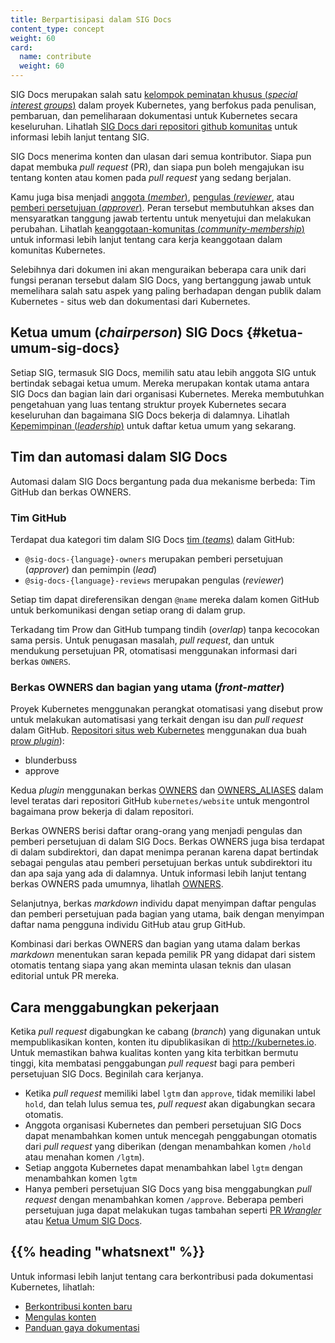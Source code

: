 ```yaml
---
title: Berpartisipasi dalam SIG Docs
content_type: concept
weight: 60
card:
  name: contribute
  weight: 60
---
```


<!-- overview -->

SIG Docs merupakan salah satu
[kelompok peminatan khusus (_special interest groups_)](https://github.com/kubernetes/community/blob/master/sig-list.md)
dalam proyek Kubernetes, yang berfokus pada penulisan, pembaruan, dan pemeliharaan
dokumentasi untuk Kubernetes secara keseluruhan. Lihatlah
[SIG Docs dari repositori github komunitas](https://github.com/kubernetes/community/tree/master/sig-docs)
untuk informasi lebih lanjut tentang SIG.

SIG Docs menerima konten dan ulasan dari semua kontributor. Siapa pun dapat membuka
_pull request_ (PR), dan siapa pun boleh mengajukan isu tentang konten atau komen
pada _pull request_ yang sedang berjalan.

Kamu juga bisa menjadi [anggota (_member_)](/id/docs/contribute/participating/roles-and-responsibilities/#anggota),
[pengulas (_reviewer_](/id/docs/contribute/participating/roles-and-responsibilities/#pengulas), atau [pemberi persetujuan (_approver_)](/id/docs/contribute/participating/roles-and-responsibilities/#approvers). Peran tersebut membutuhkan
akses dan mensyaratkan tanggung jawab tertentu untuk menyetujui dan melakukan perubahan.
Lihatlah [keanggotaan-komunitas (_community-membership_)](https://github.com/kubernetes/community/blob/master/community-membership.md)
untuk informasi lebih lanjut tentang cara kerja keanggotaan dalam komunitas Kubernetes.

Selebihnya dari dokumen ini akan menguraikan beberapa cara unik dari fungsi peranan tersebut dalam
SIG Docs, yang bertanggung jawab untuk memelihara salah satu aspek yang paling berhadapan dengan publik
dalam Kubernetes - situs web dan dokumentasi dari Kubernetes.


<!-- body -->

## Ketua umum (_chairperson_) SIG Docs {#ketua-umum-sig-docs}

Setiap SIG, termasuk SIG Docs, memilih satu atau lebih anggota SIG untuk bertindak sebagai
ketua umum. Mereka merupakan kontak utama antara SIG Docs dan bagian lain dari
organisasi Kubernetes. Mereka membutuhkan pengetahuan yang luas tentang struktur
proyek Kubernetes secara keseluruhan dan bagaimana SIG Docs bekerja di dalamnya. Lihatlah
[Kepemimpinan (_leadership_)](https://github.com/kubernetes/community/tree/master/sig-docs#leadership)
untuk daftar ketua umum yang sekarang.

## Tim dan automasi dalam SIG Docs

Automasi dalam SIG Docs bergantung pada dua mekanisme berbeda:
Tim GitHub dan berkas OWNERS.

### Tim GitHub

Terdapat dua kategori tim dalam SIG Docs [tim (_teams_)](https://github.com/orgs/kubernetes/teams?query=sig-docs) dalam GitHub:

- `@sig-docs-{language}-owners` merupakan pemberi persetujuan (_approver_) dan pemimpin (_lead_)
- `@sig-docs-{language}-reviews` merupakan pengulas (_reviewer_)

Setiap tim dapat direferensikan dengan `@name` mereka dalam komen GitHub untuk berkomunikasi dengan setiap orang di dalam grup.

Terkadang tim Prow dan GitHub tumpang tindih (_overlap_) tanpa kecocokan sama persis. Untuk penugasan masalah, _pull request_, dan untuk mendukung persetujuan PR,
otomatisasi menggunakan informasi dari berkas `OWNERS`.


### Berkas OWNERS dan bagian yang utama (_front-matter_)

Proyek Kubernetes menggunakan perangkat otomatisasi yang disebut prow untuk melakukan automatisasi
yang terkait dengan isu dan _pull request_ dalam GitHub.
[Repositori situs web Kubernetes](https://github.com/kubernetes/website) menggunakan
dua buah [prow _plugin_](https://github.com/kubernetes-sigs/prow/tree/main/pkg/plugins)):

- blunderbuss
- approve

Kedua _plugin_ menggunakan berkas
[OWNERS](https://github.com/kubernetes/website/blob/main/OWNERS) dan
[OWNERS_ALIASES](https://github.com/kubernetes/website/blob/main/OWNERS_ALIASES)
dalam level teratas dari repositori GitHub `kubernetes/website` untuk mengontrol
bagaimana prow bekerja di dalam repositori.

Berkas OWNERS berisi daftar orang-orang yang menjadi pengulas dan pemberi persetujuan di dalam SIG Docs.
Berkas OWNERS juga bisa terdapat di dalam subdirektori, dan dapat menimpa peranan karena 
dapat bertindak sebagai pengulas atau pemberi persetujuan berkas untuk subdirektori itu dan
apa saja yang ada di dalamnya. Untuk informasi lebih lanjut tentang berkas OWNERS pada umumnya, lihatlah
[OWNERS](https://github.com/kubernetes/community/blob/master/contributors/guide/owners.md).

Selanjutnya, berkas _markdown_ individu dapat menyimpan daftar pengulas dan pemberi persetujuan 
pada bagian yang utama, baik dengan menyimpan daftar nama pengguna individu GitHub atau grup GitHub.

Kombinasi dari berkas OWNERS dan bagian yang utama dalam berkas _markdown_ menentukan
saran kepada pemilik PR yang didapat dari sistem otomatis tentang siapa yang akan meminta ulasan teknis
dan ulasan editorial untuk PR mereka.

## Cara menggabungkan pekerjaan

Ketika _pull request_ digabungkan ke cabang (_branch_) yang digunakan untuk mempublikasikan konten, konten itu dipublikasikan di http://kubernetes.io. Untuk memastikan bahwa
kualitas konten yang kita terbitkan bermutu tinggi, kita membatasi penggabungan _pull request_ bagi para pemberi persetujuan
SIG Docs. Beginilah cara kerjanya.

- Ketika _pull request_ memiliki label `lgtm` dan `approve`, tidak memiliki label `hold`,
  dan telah lulus semua tes, _pull request_ akan digabungkan secara otomatis.
- Anggota organisasi Kubernetes dan pemberi persetujuan SIG Docs dapat menambahkan komen
  untuk mencegah penggabungan otomatis dari _pull request_ yang diberikan (dengan menambahkan komen `/hold`
  atau menahan komen `/lgtm`).
- Setiap anggota Kubernetes dapat menambahkan label `lgtm` dengan menambahkan komen `lgtm`
- Hanya pemberi persetujuan SIG Docs yang bisa menggabungkan _pull request_
  dengan menambahkan komen `/approve`. Beberapa pemberi persetujuan juga dapat melakukan 
  tugas tambahan seperti [PR _Wrangler_](/id/docs/contribute/advanced#menjadi-pr-wrangler-untuk-seminggu) atau
  [Ketua Umum SIG Docs](#ketua-umum-sig-docs).


## {{% heading "whatsnext" %}}

Untuk informasi lebih lanjut tentang cara berkontribusi pada dokumentasi Kubernetes, lihatlah:

- [Berkontribusi konten baru](/id/docs/contribute/overview/)
- [Mengulas konten](/id/docs/contribute/review/reviewing-prs)
- [Panduan gaya dokumentasi](/id/docs/contribute/style/)
